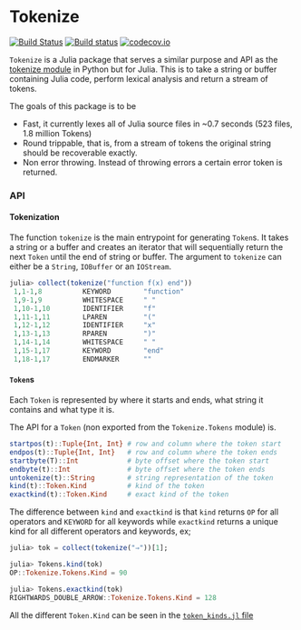 # Tokenize

[![Build Status](https://travis-ci.org/KristofferC/Tokenize.jl.svg?branch=master)](https://travis-ci.org/KristofferC/Tokenize.jl) [![Build status](https://ci.appveyor.com/api/projects/status/h9d9webkxyhpx790?svg=true)](https://ci.appveyor.com/project/KristofferC/tokenize-jl)  [![codecov.io](https://codecov.io/github/KristofferC/Tokenize.jl/coverage.svg?branch=master)](https://codecov.io/github/KristofferC/Tokenize.jl?branch=master)


`Tokenize` is a Julia package that serves a similar purpose and API as the [tokenize module](https://docs.python.org/3/library/tokenize.html) in Python but for Julia. This is to take a string or buffer containing Julia code, perform lexical analysis and return a stream of tokens.

The goals of this package is to be

* Fast, it currently lexes all of Julia source files in ~0.7 seconds (523 files, 1.8 million Tokens)
* Round trippable, that is, from a stream of tokens the original string should be recoverable exactly.
* Non error throwing. Instead of throwing errors a certain error token is returned.

### API

#### Tokenization

The function `tokenize` is the main entrypoint for generating `Token`s.
It takes a string or a buffer and creates an iterator that will sequentially return the next `Token` until the end of string or buffer. The argument to `tokenize` can either be a `String`, `IOBuffer` or an `IOStream`.

```jl
julia> collect(tokenize("function f(x) end"))
 1,1-1,8          KEYWORD        "function"
 1,9-1,9          WHITESPACE     " "
 1,10-1,10        IDENTIFIER     "f"
 1,11-1,11        LPAREN         "("
 1,12-1,12        IDENTIFIER     "x"
 1,13-1,13        RPAREN         ")"
 1,14-1,14        WHITESPACE     " "
 1,15-1,17        KEYWORD        "end"
 1,18-1,17        ENDMARKER      ""
```

#### `Token`s

Each `Token` is represented by where it starts and ends, what string it contains and what type it is.

The API for a `Token` (non exported from the `Tokenize.Tokens` module) is.

```julia
startpos(t)::Tuple{Int, Int} # row and column where the token start
endpos(t)::Tuple{Int, Int}   # row and column where the token ends
startbyte(T)::Int            # byte offset where the token start
endbyte(t)::Int              # byte offset where the token ends
untokenize(t)::String        # string representation of the token
kind(t)::Token.Kind          # kind of the token
exactkind(t)::Token.Kind     # exact kind of the token
```

The difference between `kind` and `exactkind` is that `kind` returns `OP` for all operators and `KEYWORD` for all keywords while `exactkind` returns a unique kind for all different operators and keywords, ex;

```jl
julia> tok = collect(tokenize("⇒"))[1];

julia> Tokens.kind(tok)
OP::Tokenize.Tokens.Kind = 90

julia> Tokens.exactkind(tok)
RIGHTWARDS_DOUBLE_ARROW::Tokenize.Tokens.Kind = 128
```

All the different `Token.Kind` can be seen in the [`token_kinds.jl` file](https://github.com/KristofferC/Tokenize.jl/blob/master/src/token_kinds.jl)
